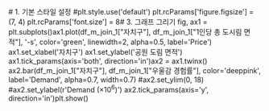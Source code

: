 \# 1. 기본 스타일 설정
\#plt.style.use('default')
plt.rcParams['figure.figsize'] = (7, 4)
plt.rcParams['font.size'] = 8# 3. 그래프 그리기
fig, ax1 = plt.subplots()ax1.plot(df_m_join_1["자치구"], df_m_join_1["1인당 총 도시림 면적"], '-s', color='green', linewidth=2, alpha=0.5, label='Price')
ax1.set_xlabel('자치구')
ax1.set_ylabel('공원 도림 면적')
ax1.tick_params(axis='both', direction='in')ax2 = ax1.twinx()
ax2.bar(df_m_join_1["자치구"], df_m_join_1["우울감 경험률"], color='deeppink', label='Demand', alpha=0.7, width=0.7)
\#ax2.set_ylim(0, 18)
\#ax2.set_ylabel(r'Demand ($\times10^6$)')
ax2.tick_params(axis='y', direction='in')plt.show()

